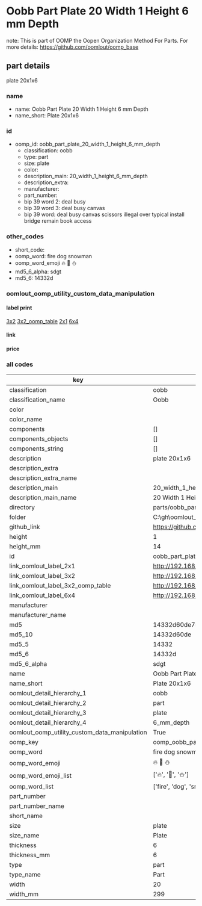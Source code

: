 # Oobb Part Plate 20 Width 1 Height 6 mm Depth  

note: This is part of OOMP the Oopen Organization Method For Parts. For more details: https://github.com/oomlout/oomp_base

##  part details
  



plate 20x1x6



### name
* name: Oobb Part Plate 20 Width 1 Height 6 mm Depth
* name_short: Plate 20x1x6 
### id
* oomp_id: oobb_part_plate_20_width_1_height_6_mm_depth
  * classification: oobb
  * type: part
  * size: plate
  * color: 
  * description_main: 20_width_1_height_6_mm_depth
  * description_extra: 
  * manufacturer: 
  * part_number: 
  * bip 39 word 2: deal busy
  * bip 39 word 3: deal busy canvas
  * bip 39 word: deal busy canvas scissors illegal over typical install bridge remain book access

### other_codes
* short_code: 
* oomp_word: fire dog snowman
* oomp_word_emoji :fire: :dog: :snowman:
* md5_6_alpha: sdgt
* md5_6: 14332d






### oomlout_oomp_utility_custom_data_manipulation
#### label print
[3x2](http://192.168.1.245:1112/?label=oomp%20sdgt)
[3x2_oomp_table](http://192.168.1.108:1112/?label=oomp%20sdgt)
[2x1](http://192.168.1.242:1112/?label=oomp%20sdgt)
[6x4](http://192.168.1.55:1112/?label=oomp%20sdgt)    

#### link

                              

#### price







### all codes 
| key | value |  
| --- | --- |  
| classification | oobb |  
| classification_name | Oobb |  
| color |  |  
| color_name |  |  
| components | [] |  
| components_objects | [] |  
| components_string | [] |  
| description | plate 20x1x6 |  
| description_extra |  |  
| description_extra_name |  |  
| description_main | 20_width_1_height_6_mm_depth |  
| description_main_name | 20 Width 1 Height 6 mm Depth |  
| directory | parts/oobb_part_plate_20_width_1_height_6_mm_depth |  
| folder | C:\gh\oomlout_oobb_version_4_generated_parts\things\oobb_part_plate_20_width_1_height_6_mm_depth |  
| github_link | https://github.com/oomlout/oomlout_oomp_part_src/tree/main/parts/oobb_part_plate_20_width_1_height_6_mm_depth |  
| height | 1 |  
| height_mm | 14 |  
| id | oobb_part_plate_20_width_1_height_6_mm_depth |  
| link_oomlout_label_2x1 | http://192.168.1.242:1112/?label=oomp%20sdgt |  
| link_oomlout_label_3x2 | http://192.168.1.245:1112/?label=oomp%20sdgt |  
| link_oomlout_label_3x2_oomp_table | http://192.168.1.108:1112/?label=oomp%20sdgt |  
| link_oomlout_label_6x4 | http://192.168.1.55:1112/?label=oomp%20sdgt |  
| manufacturer |  |  
| manufacturer_name |  |  
| md5 | 14332d60de757d7e77b88c104347c9c1 |  
| md5_10 | 14332d60de |  
| md5_5 | 14332 |  
| md5_6 | 14332d |  
| md5_6_alpha | sdgt |  
| name | Oobb Part Plate 20 Width 1 Height 6 mm Depth |  
| name_short | Plate 20x1x6  |  
| oomlout_detail_hierarchy_1 | oobb |  
| oomlout_detail_hierarchy_2 | part |  
| oomlout_detail_hierarchy_3 | plate |  
| oomlout_detail_hierarchy_4 | 6_mm_depth |  
| oomlout_oomp_utility_custom_data_manipulation | True |  
| oomp_key | oomp_oobb_part_plate_20_width_1_height_6_mm_depth |  
| oomp_word | fire dog snowman |  
| oomp_word_emoji | :fire: :dog: :snowman: |  
| oomp_word_emoji_list | [':fire:', ':dog:', ':snowman:'] |  
| oomp_word_list | ['fire', 'dog', 'snowman'] |  
| part_number |  |  
| part_number_name |  |  
| short_name |  |  
| size | plate |  
| size_name | Plate |  
| thickness | 6 |  
| thickness_mm | 6 |  
| type | part |  
| type_name | Part |  
| width | 20 |  
| width_mm | 299 |  

